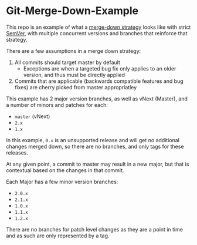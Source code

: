 # Git-Merge-Down-Example

This repo is an example of what a [merge-down strategy]([https://www.agileconnection.com/article/picking-right-branch-merge-strategy](https://www.agileconnection.com/article/picking-right-branch-merge-strategy)) looks like with strict [SemVer]([https://semver.org/](https://semver.org/)), with multiple concurrent versions and branches that reinforce that strategy.

There are a few assumptions in a merge down strategy:

1. All commits should target master by default
   * Exceptions are when a targeted bug fix only applies to an older version, and thus must be directly applied
1. Commits that are applicable (backwards compatible features and bug fixes) are cherry picked from master appropriatley

This example has 2 major version branches, as well as vNext (Master), and a number of minors and patches for each:

* `master` (vNext)
* `2.x`
* `1.x`

In this example, `0.x` is an unsupported release and will get no additional changes merged down, so there are no branches, and only tags for these releases.

At any given point, a commit to master may result in a new major, but that is contextual based on the changes in that commit.

Each Major has a few minor version branches:

* `2.0.x`
* `2.1.x`
* `1.0.x`
* `1.1.x`
* `1.2.x`

There are no branches for patch level changes as they are a point in time and as such are only represented by a tag.
